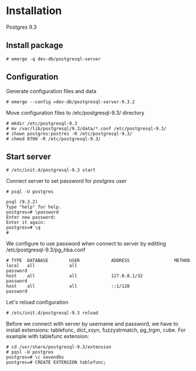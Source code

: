 Installation
============

Postgres 9.3

Install package
---------------

	# emerge -q dev-db/postgresql-server

Configuration
-------------

Generate configuration files and data

	# emerge --config =dev-db/postgresql-server-9.3.2


Move configuration files to /etc/postgresql-9.3/ directory

	# mkdir /etc/postgresql-9.3
	# mv /var/lib/postgresql/9.3/data/*.conf /etc/postgresql-9.3/
	# chown postgres:postres -R /etc/postgresql-9.3/
	# chmod 0700 -R /etc/postgresql-9.3/


Start server
------------

	# /etc/init.d/postgresql-9.3 start

Connect server to set password for *postgres* user

	# psql -U postgres
	 
	psql (9.3.2)
	Type "help" for help.
	postgres=# \password
	Enter new password: 
	Enter it again: 
	postgres=# \q
	#

We configure to use password when connect to server by editting /etc/postgresql-9.3/pg_hba.conf

	# TYPE  DATABASE        USER            ADDRESS                 METHOD
	local   all             all                                     password
	host    all             all             127.0.0.1/32            password
	host    all             all             ::1/128                 password

Let's reload configuration

	# /etc/init.d/postgresql-9.3 reload

Before we connect with server by username and password, we have to install extensions: tablefunc, dict_xsyn, fuzzystrmatch, pg_trgm, cube. For example with tablefunc extension:

	# cd /usr/share/postgresql-9.3/extension
	# pqsl -U postgres
	postgres=# \c sevendbs
	postgres=# CREATE EXTENSION tablefunc;




